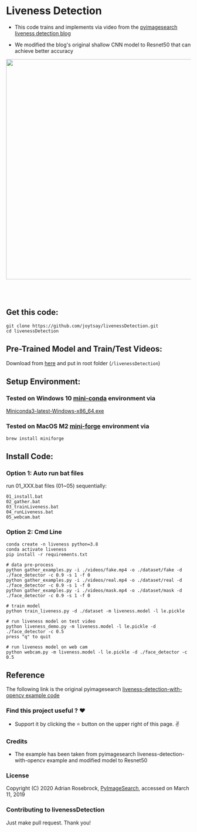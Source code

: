# Liveness Detection

* This code trains and implements via video from the [pyimagesearch liveness detection blog](https://www.pyimagesearch.com/2019/03/11/liveness-detection-with-opencv)

* We modified the blog's original shallow CNN model to Resnet50 that can achieve better accuracy

<p align="center">
  <img src="https://github.com/joytsay/livenessDetection/blob/master/dataset/ezgif-1-085534fa4973.gif?raw=true" width="600">
</p>
<br>
<br>

## Get this code:
```
git clone https://github.com/joytsay/livenessDetection.git
cd livenessDetection
```

## Pre-Trained Model and Train/Test Videos:
Download from [here](https://drive.google.com/drive/folders/1Uj49JwLSAY4Q4v6UVMNF0u9hobGrJoWC?usp=sharing) and put in root folder (`/livenessDetection`)

## Setup Environment:
### Tested on Windows 10 [mini-conda](https://docs.conda.io/en/latest/miniconda.html) environment via

[Miniconda3-latest-Windows-x86_64.exe](https://repo.anaconda.com/miniconda/Miniconda3-latest-Windows-x86_64.exe)

### Tested on MacOS M2 [mini-forge](https://github.com/conda-forge/miniforge) environment via
`brew install miniforge`

## Install Code:
### Option 1: Auto run bat files
run 01_XXX.bat files (01~05) sequentially:
```
01_install.bat
02_gather.bat
03_trainLiveness.bat
04_runLiveness.bat
05_webcam.bat
```
### Option 2: Cmd Line
```
conda create -n liveness python=3.8
conda activate liveness
pip install -r requirements.txt
```

```
# data pre-process
python gather_examples.py -i ./videos/fake.mp4 -o ./dataset/fake -d ./face_detector -c 0.9 -s 1 -f 0
python gather_examples.py -i ./videos/real.mp4 -o ./dataset/real -d ./face_detector -c 0.9 -s 1 -f 0
python gather_examples.py -i ./videos/mask.mp4 -o ./dataset/mask -d ./face_detector -c 0.9 -s 1 -f 0

# train model
python train_liveness.py -d ./dataset -m liveness.model -l le.pickle

# run liveness model on test video
python liveness_demo.py -m liveness.model -l le.pickle -d ./face_detector -c 0.5
press "q" to quit

# run liveness model on web cam
python webcam.py -m liveness.model -l le.pickle -d ./face_detector -c 0.5

```



## Reference
 The following link is the original pyimagesearch [liveness-detection-with-opencv example code](https://www.pyimagesearch.com/2019/03/11/liveness-detection-with-opencv)

### Find this project useful ? :heart:
* Support it by clicking the :star: button on the upper right of this page. :v:

### Credits
* The example has been taken from pyimagesearch liveness-detection-with-opencv example and modified model to Resnet50

### License
Copyright (C) 2020 Adrian Rosebrock, [PyImageSearch](https://www.pyimagesearch.com/2019/03/11/liveness-detection-with-opencv/), accessed on March 11, 2019

### Contributing to livenessDetection
Just make pull request. Thank you!
